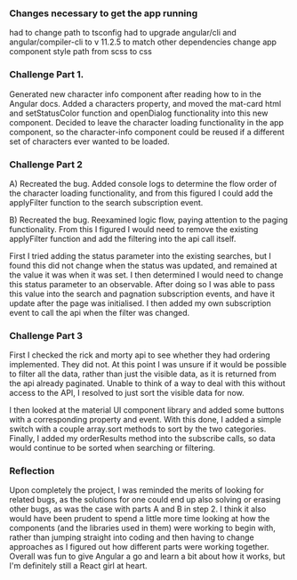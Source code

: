 ### Changes necessary to get the app running

had to change path to tsconfig
had to upgrade angular/cli and angular/compiler-cli to v 11.2.5 to match other dependencies
change app component style path from scss to css

### Challenge Part 1.

Generated new character info component after reading how to in the Angular docs. Added a characters property, and moved the mat-card html and setStatusColor function and openDialog functionality into this new component. Decided to leave the character loading functionality in the app component, so the character-info component could be reused if a different set of characters ever wanted to be loaded.

### Challenge Part 2

A) Recreated the bug. Added console logs to determine the flow order of the character loading functionality, and from this figured I could add the applyFilter function to the search subscription event.

B) Recreated the bug. Reexamined logic flow, paying attention to the paging functionality. From this I figured I would need to remove the existing applyFilter function and add the filtering into the api call itself.

First I tried adding the status parameter into the existing searches, but I found this did not change when the status was updated, and remained at the value it was when it was set. I then determined I would need to change this status parameter to an observable. After doing so I was able to pass this value into the search and pagnation subscription events, and have it update after the page was initialised. I then added my own subscription event to call the api when the filter was changed.

### Challenge Part 3

First I checked the rick and morty api to see whether they had ordering implemented. They did not. At this point I was unsure if it would be possible to filter all the data, rather than just the visible data, as it is returned from the api already paginated. Unable to think of a way to deal with this without access to the API, I resolved to just sort the visible data for now.

I then looked at the material UI component library and added some buttons with a corresponding property and event. With this done, I added a simple switch with a couple array.sort methods to sort by the two categories. Finally, I added my orderResults method into the subscribe calls, so data would continue to be sorted when searching or filtering.

### Reflection

Upon completely the project, I was reminded the merits of looking for related bugs, as the solutions for one could end up also solving or erasing other bugs, as was the case with parts A and B in step 2. I think it also would have been prudent to spend a little more time looking at how the components (and the libraries used in them) were working to begin with, rather than jumping straight into coding and then having to change approaches as I figured out how different parts were working together. Overall was fun to give Angular a go and learn a bit about how it works, but I'm definitely still a React girl at heart.

